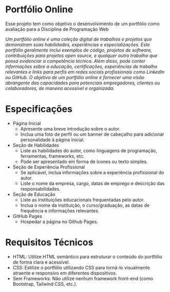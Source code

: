 # Portfólio Online

Esse projeto tem como objetivo o desenvolvimento de um portfólio como avaliação para a Disciplina de Programação Web

*Um portfólio online é uma coleção digital de trabalhos e projetos que demonstram suas habilidades, experiências e especializações.
Este portfólio geralmente inclui exemplos de código, projetos de software, contribuições para projetos open source, e
qualquer outro trabalho que possa evidenciar a competência técnica. Além disso, pode conter informações sobre a educação, certificações, 
experiências de trabalho relevantes e links para perfis em redes sociais profissionais como LinkedIn ou GitHub. O objetivo de um portfólio online é fornecer uma 
visão abrangente das capacidades para potenciais empregadores, clientes ou colaboradores, de maneira acessível e organizada.*

# Especificações
- Página Inicial
  - Apresente uma breve introdução sobre o autor.
  - Inclua uma foto de perfil ou um banner de cabeçalho para adicionar personalidade à página inicial.
- Seção de Habilidades
  - Liste as habilidades do autor, como linguagens de programação, ferramentas, frameworks, etc.
  - Pode ser apresentado em forma de ícones ou texto simples.
- Seção de Experiência Profissional
  - Se aplicável, inclua informações sobre a experiência profissional do autor.
  - Liste o nome da empresa, cargo, datas de emprego e descrição das responsabilidades.
- Seção de Educação
  - Liste as instituições educacionais frequentadas pelo autor.
  - Inclua o nome da instituição, o curso/graduação, as datas de frequência e informações relevantes.
- GitHub Pages
  - Hospedar a página no Github Pages.


# Requisitos Técnicos
- HTML: Utilize HTML semântico para estruturar o conteúdo do portfólio de forma clara e acessível.
- CSS: Estilize o portfólio utilizando CSS para torná-lo visualmente atraente e responsivo em diferentes dispositivos.
- Sem Frameworks: Não utilize nenhum framework front-end (como Bootstrap, Tailwind CSS, etc.).
